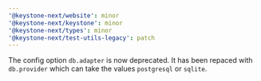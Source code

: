 ```yaml
---
'@keystone-next/website': minor
'@keystone-next/keystone': minor
'@keystone-next/types': minor
'@keystone-next/test-utils-legacy': patch
---
```


The config option `db.adapter` is now deprecated. It has been repaced with `db.provider` which can take the values `postgresql` or `sqlite`.
